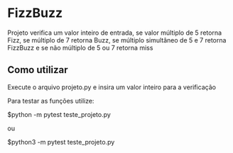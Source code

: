 # FizzBuzz
Projeto verifica um valor inteiro de entrada, se valor múltiplo de 5 retorna Fizz,
se múltiplo de 7 retorna Buzz, se múltiplo simultâneo de 5 e 7 retorna FizzBuzz e
se não múltiplo de 5 ou 7 retorna miss

## Como utilizar
Execute o arquivo projeto.py e insira um valor inteiro para a verificação

Para testar as funções utilize:

$python -m pytest teste_projeto.py

ou

$python3 -m pytest teste_projeto.py
